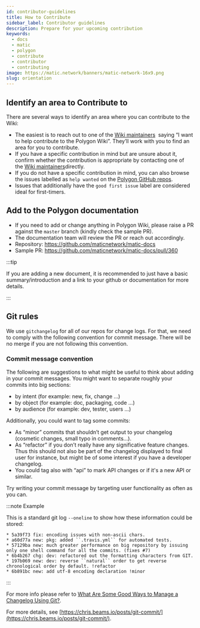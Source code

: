 ```yaml
---
id: contributor-guidelines
title: How to Contribute
sidebar_label: Contributor guidelines
description: Prepare for your upcoming contribution
keywords:
  - docs
  - matic
  - polygon
  - contribute
  - contributor
  - contributing
image: https://matic.network/banners/matic-network-16x9.png
slug: orientation
---
```


## Identify an area to Contribute to

There are several ways to identify an area where you can contribute to the Wiki:

- The easiest is to reach out to one of the [Wiki maintainers](/docs/contribute/community-maintainers) 
  saying “I want to help contribute to the Polygon Wiki”. They’ll work with you to find 
  an area for you to contribute.
- If you have a specific contribution in mind but are unsure about it, confirm whether 
  the contribution is appropriate by contacting one of the [Wiki maintainers](/docs/contribute/community-maintainers)directly.
- If you do not have a specific contribution in mind, you can also browse the issues 
  labelled as `help wanted` on the [Polygon GitHub repos](https://github.com/maticnetwork).
- Issues that additionally have the `good first issue` label are considered ideal for 
  first-timers.

## Add to the Polygon documentation

  - If you need to add or change anything in Polygon Wiki, please raise a PR 
    against the `master` branch (kindly check the sample PR).
  - The documentation team will review the PR or reach out accordingly. 
  - Repository: https://github.com/maticnetwork/matic-docs
  - Sample PR: https://github.com/maticnetwork/matic-docs/pull/360

:::tip

If you are adding a new document, it is recommended to just have a basic summary/introduction and a link to your github or documentation for more details.

:::

## Git rules

We use `gitchangelog` for all of our repos for change logs. For that, we need to 
comply with the following convention for commit message. There will be no merge if you are 
not following this convention.

### Commit message convention

The following are suggestions to what might be useful to think about adding in your 
commit messages. You might want to separate roughly your commits into big sections:

- by intent (for example: new, fix, change ...)
- by object (for example: doc, packaging, code ...)
- by audience (for example: dev, tester, users ...)

Additionally, you could want to tag some commits:

- As “minor” commits that shouldn’t get output to your changelog (cosmetic changes, 
  small typo in comments...).
- As “refactor” if you don’t really have any significative feature changes. Thus this 
  should not also be part of the changelog displayed to final user for instance, but 
  might be of some interest if you have a developer changelog.
- You could tag also with “api” to mark API changes or if it's a new API or similar.

Try writing your commit message by targeting user functionality as often as you can.

:::note Example

This is a standard git log `--oneline` to show how these information could be stored:

```
* 5a39f73 fix: encoding issues with non-ascii chars.
* a60d77a new: pkg: added ``.travis.yml`` for automated tests. 
* 57129ba new: much greater performance on big repository by issuing only one shell command for all the commits. (fixes #7)
* 6b4b267 chg: dev: refactored out the formatting characters from GIT.
* 197b069 new: dev: reverse ``natural`` order to get reverse chronological order by default. !refactor 
* 6b891bc new: add utf-8 encoding declaration !minor 
```

:::

For more info please refer to 
[What Are Some Good Ways to Manage a Changelog Using Git?](https://stackoverflow.com/questions/3523534/good-ways-to-manage-a-changelog-using-git/23047890#23047890).

For more details, see [https://chris.beams.io/posts/git-commit/](https://chris.beams.io/posts/git-commit/).
